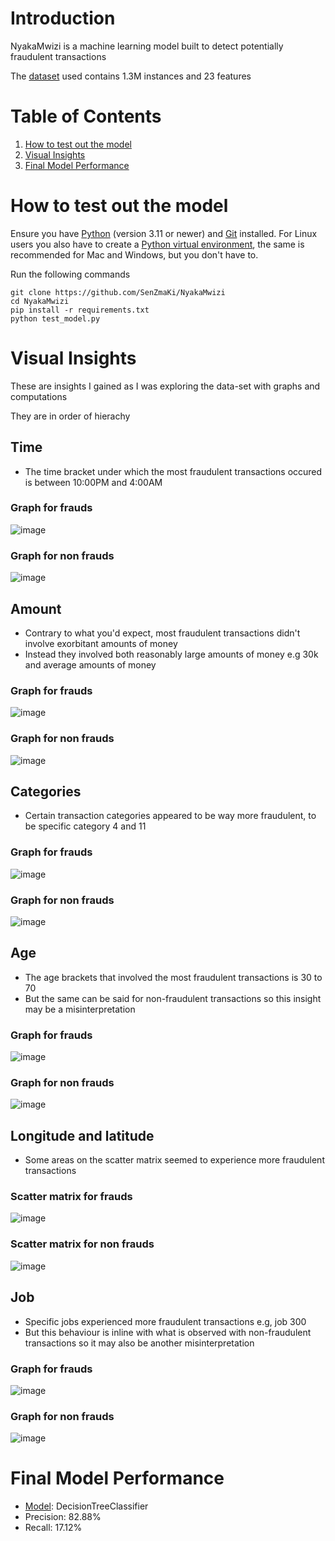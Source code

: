 # Introduction
NyakaMwizi is a machine learning model built to detect potentially fraudulent transactions

The [dataset](https://www.kaggle.com/datasets/kartik2112/fraud-detection) used contains 1.3M instances and 23 features

# Table of Contents
1. [How to test out the model](#how-to-test-out-the-model)
2. [Visual Insights](#visual-insights)
3. [Final Model Performance](#final-model-performance)

# How to test out the model
Ensure you have [Python](https://www.python.org/downloads/) (version 3.11 or newer) and [Git](https://github.com/git-guides/install-git) installed. For Linux users you also have to create a [Python virtual environment](https://docs.python.org/3/library/venv.html), the same is recommended for Mac and Windows, but you don't have to.

Run the following commands

```
git clone https://github.com/SenZmaKi/NyakaMwizi
cd NyakaMwizi
pip install -r requirements.txt
python test_model.py
```

# Visual Insights
These are insights I gained as I was exploring the data-set with graphs and computations

They are in order of hierachy

## Time
- The time bracket under which the most fraudulent transactions occured is between 10:00PM and 4:00AM 
### Graph for frauds
![image](https://github.com/SenZmaKi/NyakaMwizi/assets/90490506/1d198a07-ccdd-4138-a6aa-726a6a1d6da3)
### Graph for non frauds
![image](https://github.com/SenZmaKi/NyakaMwizi/assets/90490506/148ff0dc-f4ea-4294-a99e-bec7eade7585)


## Amount 
- Contrary to what you'd expect, most fraudulent transactions didn't involve exorbitant amounts of money
- Instead they involved both reasonably large amounts of money e.g 30k and average amounts of money 
 ### Graph for frauds
![image](https://github.com/SenZmaKi/NyakaMwizi/assets/90490506/a37111ac-d221-4bf9-863c-2acbe7e28129)
 ### Graph for non frauds
![image](https://github.com/SenZmaKi/NyakaMwizi/assets/90490506/06ff7e9d-20da-4669-9b01-d9ce122e5db7)

## Categories
- Certain transaction categories appeared to be way more fraudulent, to be specific category 4 and 11
### Graph for frauds
![image](https://github.com/SenZmaKi/NyakaMwizi/assets/90490506/7decc256-912e-4e6d-9c13-3787fd9d3ae5)
### Graph for non frauds
![image](https://github.com/SenZmaKi/NyakaMwizi/assets/90490506/97f56110-c157-4768-8b0d-6e728924fb11)


## Age 
- The age brackets that involved the most fraudulent transactions is 30 to 70
- But the same can be said for non-fraudulent transactions so this insight may be a misinterpretation
### Graph for frauds
![image](https://github.com/SenZmaKi/NyakaMwizi/assets/90490506/9a9d3ca1-d409-4ca1-82d5-6de3931e8c0a)
### Graph for non frauds
![image](https://github.com/SenZmaKi/NyakaMwizi/assets/90490506/a98dcfa1-73c8-426a-9f86-a082dd250029)


## Longitude and latitude
- Some areas on the scatter matrix seemed to experience more fraudulent transactions
### Scatter matrix for frauds
![image](https://github.com/SenZmaKi/NyakaMwizi/assets/90490506/28441a92-6faa-4f24-a8f6-d031d134912f)
### Scatter matrix for non frauds
![image](https://github.com/SenZmaKi/NyakaMwizi/assets/90490506/30d97fa0-6b3f-41da-9e60-29fb40dd031c)


## Job 
- Specific jobs experienced more fraudulent transactions e.g, job 300
- But this behaviour is inline with what is observed with non-fraudulent transactions so it may also be another misinterpretation
### Graph for frauds
![image](https://github.com/SenZmaKi/NyakaMwizi/assets/90490506/548952af-74da-44f0-ad4e-8b757d1bf021)
### Graph for non frauds
![image](https://github.com/SenZmaKi/NyakaMwizi/assets/90490506/94f1c0e4-ea95-4882-adf7-fda46686b0b6)

# Final Model Performance
- [Model](https://github.com/SenZmaKi/NyakaMwizi/blob/master/model.pkl): DecisionTreeClassifier
- Precision: 82.88%
- Recall: 17.12%
